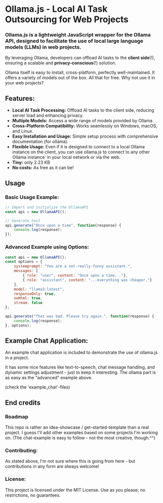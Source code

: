 # Ollama.js - Local AI Task Outsourcing for Web Projects

### Ollama.js is a lightweight JavaScript wrapper for the Ollama API, designed to facilitate the use of local large language models (LLMs) in web projects.

By leveraging Ollama, developers can offload AI tasks to the **client side**(!), ensuring a scalable and **privacy-conscious**(!) solution.

Ollama itself is easy to install, cross-platform, perfectly well-maintained. It offers a variety of models out of the box. All that for free. Why not use it in your web projects? 

## Features:

- **Local AI Task Processing:** Offload AI tasks to the client side, reducing server load and enhancing privacy.
- **Multiple Models:** Access a wide range of models provided by Ollama.
- **Cross-Platform Compatibility:** Works seamlessly on Windows, macOS, and Linux.
- **Easy Installation and Usage:** Simple setup process with comprehensive documentation (for ollama).
- **Flexible Usage:** Even if it is designed to connect to a local Ollama instance on the client, you can use ollama.js to connect to any other Ollama instance: in your local network or via the web.
- **Tiny:** only 2.23 KB
- **No costs:** As free as it can be!

## Usage

### Basic Usage Example:

```javascript
// Import and initialize the OllamaAPI
const api = new OllamaAPI();

// Generate text
api.generate("Once upon a time", function(response) {
    console.log(response);
});
```

### Advanced Example using Options:

```javascript
const api = new OllamaAPI();
const options = {
    systemprompt: "You are a not-really-funny assistant.",
    messages: [
        { role: "user", content: "Once upon a time..."},
        { role: "assistant", content: "...everything was cheaper."} 
    ],
    model: "llama3:latest",
    responseOnly: true,
    noHtml: true,
    stream: false
};

api.generate("That was bad. Please try again.", function(response) {
    console.log(response);
}, options);
```

## Example Chat Application:

An example chat application is included to demonstrate the use of ollama.js in a project.

It has some nice features like text-to-speech, chat message handling, and dynamic settings adjustment - just to keep it interesting. The ollama part is as easy as the "advanced" example above. 

(check the 'example_chat'-files)

## End credits

### Roadmap

This repo is rather an idea-showcase / get-started-template than a real project. I guess I'll add other examples based on some projects I'm working on. (The chat-example is easy to follow - not the most creative, though.^^)

### Contributing:

As stated above, I'm not sure where this is going from here - but contributions in any form are always welcome!

### License:

This project is licensed under the MIT License. Use as you please; no restrictions, no guarantees.